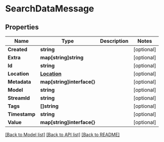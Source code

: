 # SearchDataMessage

## Properties

Name | Type | Description | Notes
------------ | ------------- | ------------- | -------------
**Created** | **string** |  | [optional] 
**Extra** | **map[string]string** |  | [optional] 
**Id** | **string** |  | [optional] 
**Location** | [**Location**](Location.md) |  | [optional] 
**Metadata** | **map[string]interface{}** |  | [optional] 
**Model** | **string** |  | [optional] 
**StreamId** | **string** |  | [optional] 
**Tags** | **[]string** |  | [optional] 
**Timestamp** | **string** |  | [optional] 
**Value** | **map[string]interface{}** |  | [optional] 

[[Back to Model list]](../README.md#documentation-for-models) [[Back to API list]](../README.md#documentation-for-api-endpoints) [[Back to README]](../README.md)


